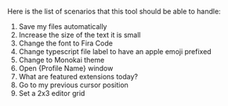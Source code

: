 Here is the list of scenarios that this tool should be able to handle:

1. Save my files automatically
1. Increase the size of the text it is small
1. Change the font to Fira Code
1. Change typescript file label to have an apple emoji prefixed
1. Change to Monokai theme
1. Open {Profile Name} window
1. What are featured extensions today?
1. Go to my previous cursor position
1. Set a 2x3 editor grid